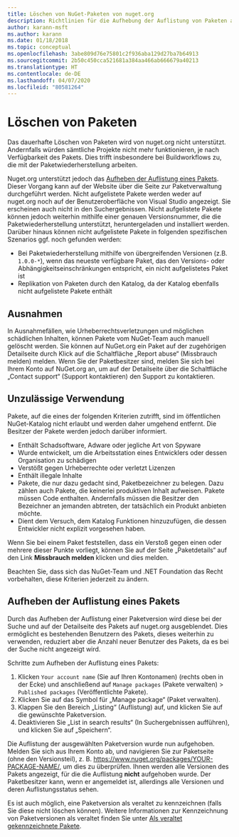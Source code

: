 ```yaml
---
title: Löschen von NuGet-Paketen von nuget.org
description: Richtlinien für die Aufhebung der Auflistung von Paketen auf nuget.org. Dauerhaftes Löschen wird nur unterstützt, wenn durch Pakete andere Richtlinien verletzt werden.
author: karann-msft
ms.author: karann
ms.date: 01/18/2018
ms.topic: conceptual
ms.openlocfilehash: 3abe809d76e75801c2f936aba129d27ba7b64913
ms.sourcegitcommit: 2b50c450cca521681a384aa466ab666679a40213
ms.translationtype: HT
ms.contentlocale: de-DE
ms.lasthandoff: 04/07/2020
ms.locfileid: "80581264"
---
```

# <a name="deleting-packages"></a>Löschen von Paketen

Das dauerhafte Löschen von Paketen wird von nuget.org nicht unterstützt. Andernfalls würden sämtliche Projekte nicht mehr funktionieren, je nach Verfügbarkeit des Pakets. Dies trifft insbesondere bei Buildworkflows zu, die mit der Paketwiederherstellung arbeiten.

Nuget.org unterstützt jedoch das [Aufheben der Auflistung eines Pakets](#unlisting-a-package). Dieser Vorgang kann auf der Website über die Seite zur Paketverwaltung durchgeführt werden. Nicht aufgelistete Pakete werden weder auf nuget.org noch auf der Benutzeroberfläche von Visual Studio angezeigt. Sie erscheinen auch nicht in den Suchergebnissen. Nicht aufgelistete Pakete können jedoch weiterhin mithilfe einer genauen Versionsnummer, die die Paketwiederherstellung unterstützt, heruntergeladen und installiert werden. Darüber hinaus können nicht aufgelistete Pakete in folgenden spezifischen Szenarios ggf. noch gefunden werden:

- Bei Paketwiederherstellung mithilfe von übergreifenden Versionen (z.B. `1.0.0-*`), wenn das neueste verfügbare Paket, das den Versions- oder Abhängigkeitseinschränkungen entspricht, ein nicht aufgelistetes Paket ist
- Replikation von Paketen durch den Katalog, da der Katalog ebenfalls nicht aufgelistete Pakete enthält

## <a name="exceptions"></a>Ausnahmen

In Ausnahmefällen, wie Urheberrechtsverletzungen und möglichen schädlichen Inhalten, können Pakete vom NuGet-Team auch manuell gelöscht werden. Sie können auf NuGet.org ein Paket auf der zugehörigen Detailseite durch Klick auf die Schaltfläche „Report abuse“ (Missbrauch melden) melden. Wenn Sie der Paketbesitzer sind, melden Sie sich bei Ihrem Konto auf NuGet.org an, um auf der Detailseite über die Schaltfläche „Contact support“ (Support kontaktieren) den Support zu kontaktieren.

## <a name="prohibited-use"></a>Unzulässige Verwendung

Pakete, auf die eines der folgenden Kriterien zutrifft, sind im öffentlichen NuGet-Katalog nicht erlaubt und werden daher umgehend entfernt. Die Besitzer der Pakete werden jedoch darüber informiert.

- Enthält Schadsoftware, Adware oder jegliche Art von Spyware
- Wurde entwickelt, um die Arbeitsstation eines Entwicklers oder dessen Organisation zu schädigen
- Verstößt gegen Urheberrechte oder verletzt Lizenzen
- Enthält illegale Inhalte
- Pakete, die nur dazu gedacht sind, Paketbezeichner zu belegen. Dazu zählen auch Pakete, die keinerlei produktiven Inhalt aufweisen. Pakete müssen Code enthalten. Andernfalls müssen die Besitzer den Bezeichner an jemanden abtreten, der tatsächlich ein Produkt anbieten möchte.
- Dient dem Versuch, dem Katalog Funktionen hinzuzufügen, die dessen Entwickler nicht explizit vorgesehen haben.

Wenn Sie bei einem Paket feststellen, dass ein Verstoß gegen einen oder mehrere dieser Punkte vorliegt, können Sie auf der Seite „Paketdetails“ auf den Link **Missbrauch melden** klicken und dies melden.

Beachten Sie, dass sich das NuGet-Team und .NET Foundation das Recht vorbehalten, diese Kriterien jederzeit zu ändern.

## <a name="unlisting-a-package"></a>Aufheben der Auflistung eines Pakets
Durch das Aufheben der Auflistung einer Paketversion wird diese bei der Suche und auf der Detailseite des Pakets auf nuget.org ausgeblendet. Dies ermöglicht es bestehenden Benutzern des Pakets, dieses weiterhin zu verwenden, reduziert aber die Anzahl neuer Benutzer des Pakets, da es bei der Suche nicht angezeigt wird.

Schritte zum Aufheben der Auflistung eines Pakets:

1. Klicken `Your account name` (Sie auf Ihren Kontonamen) (rechts oben in der Ecke) und anschließend auf `Manage packages` (Pakete verwalten) > `Published packages` (Veröffentlichte Pakete).
1. Klicken Sie auf das Symbol für „Manage package“ (Paket verwalten).
1. Klappen Sie den Bereich „Listing“ (Auflistung) auf, und klicken Sie auf die gewünschte Paketversion.
1. Deaktivieren Sie „List in search results“ (In Suchergebnissen aufführen), und klicken Sie auf „Speichern“.

Die Auflistung der ausgewählten Paketversion wurde nun aufgehoben. Melden Sie sich aus Ihrem Konto ab, und navigieren Sie zur Paketseite (ohne den Versionsteil), z. B. https://www.nuget.org/packages/YOUR-PACKAGE-NAME/, um dies zu überprüfen. Ihnen werden alle Versionen des Pakets angezeigt, für die die Auflistung **nicht** aufgehoben wurde. Der Paketbesitzer kann, wenn er angemeldet ist, allerdings alle Versionen und deren Auflistungsstatus sehen.

Es ist auch möglich, eine Paketversion als veraltet zu kennzeichnen (falls Sie diese nicht löschen können). Weitere Informationen zur Kennzeichnung von Paketversionen als veraltet finden Sie unter [Als veraltet gekennzeichnete Pakete](../deprecate-packages.md).
